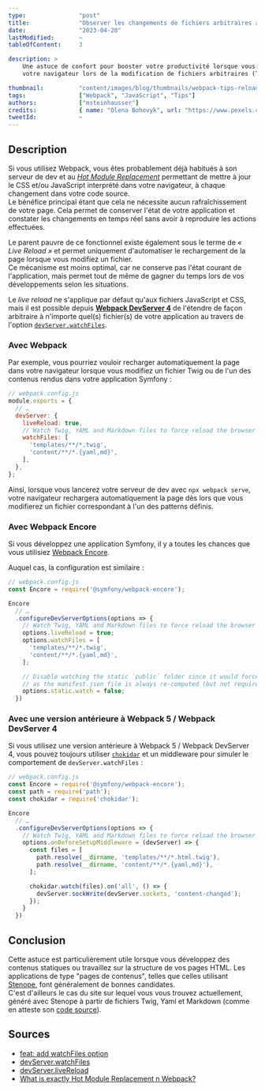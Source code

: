 ```yaml
---
type:               "post"
title:              "Observer les changements de fichiers arbitraires avec Webpack"
date:               "2023-04-20"
lastModified:       ~
tableOfContent:     3

description: >
    Une astuce de confort pour booster votre productivité lorsque vous utilisez Webpack, en rechargeant automatiquement 
    votre navigateur lors de la modification de fichiers arbitraires (Twig, PHP, Yaml, …).

thumbnail:          "content/images/blog/thumbnails/webpack-tips-reload-arbitrary-file-changed.jpg"
tags:               ["Webpack", "JavaScript", "Tips"]
authors:            ["msteinhausser"]
credits:            { name: "Olena Bohovyk", url: "https://www.pexels.com/fr-fr/photo/tranches-de-fruits-orange-dans-un-verre-a-boire-transparent-3323682/" }
tweetId:            ~
---
```


## Description

Si vous utilisez Webpack, vous êtes probablement déjà habitués à son serveur de dev et
au [_Hot Module Replacement_](https://webpack.js.org/guides/hot-module-replacement/) permettant de mettre à jour le
CSS et/ou JavaScript interprété dans votre navigateur, à chaque changement dans votre code source.  
Le bénéfice principal étant que cela ne nécessite aucun rafraîchissement de votre page. Cela permet de conserver
l'état de votre application et constater les changements en temps réel sans avoir à reproduire les actions effectuées.

Le parent pauvre de ce fonctionnel existe également sous le terme de _« Live Reload »_ et permet uniquement
d'automatiser le rechargement de la page lorsque vous modifiez un fichier.  
Ce mécanisme est moins optimal, car ne conserve pas l'état courant de l'application, mais permet tout de même de gagner
du temps lors de vos développements selon les situations.

Le _live reload_ ne s'applique par défaut qu'aux fichiers JavaScript et CSS, mais il est possible
depuis [**Webpack DevServer 4**](https://github.com/webpack/webpack-dev-server/releases/tag/v4.0.0-beta.2) de l'étendre
de façon arbitraire à n'importe quel(s) fichier(s) de votre application au travers
de l'option [`devServer.watchFiles`](https://webpack.js.org/configuration/dev-server/#devserverwatchfiles).

### Avec Webpack

Par exemple, vous pourriez vouloir recharger automatiquement la page dans votre navigateur lorsque vous modifiez
un fichier Twig ou de l'un des contenus rendus dans votre application Symfony :

```js
// webpack.config.js
module.exports = {
  // …
  devServer: {
    liveReload: true,
    // Watch Twig, YAML and Markdown files to force reload the browser on changes:
    watchFiles: [
      'templates/**/*.twig',
      'content/**/*.{yaml,md}',
    ],
  },
};
```

Ainsi, lorsque vous lancerez votre serveur de dev avec `npx webpack serve`, votre navigateur rechargera automatiquement
la page dès lors que vous modifierez un fichier correspondant à l'un des patterns définis.

### Avec Webpack Encore

Si vous développez une application Symfony, il y a toutes les chances que vous utilisiez
[Webpack Encore](https://symfony.com/doc/current/frontend.html).

Auquel cas, la configuration est similaire :

```js
// webpack.config.js
const Encore = require('@symfony/webpack-encore');

Encore
  // …
  .configureDevServerOptions(options => {
    // Watch Twig, YAML and Markdown files to force reload the browser on changes:
    options.liveReload = true;
    options.watchFiles = [
      'templates/**/*.twig',
      'content/**/*.{yaml,md}',
    ];

    // Disable watching the static `public` folder since it would force a live reload on any change,
    // as the manifest.json file is always re-computed (but not required by the dev server):
    options.static.watch = false;
  })
```

### Avec une version antérieure à Webpack 5 / Webpack DevServer 4

Si vous utilisez une version antérieure à Webpack 5 / Webpack DevServer 4, vous pouvez toujours utiliser
[`chokidar`](https://github.com/paulmillr/chokidar) et un middleware pour simuler le comportement
de `devServer.watchFiles` :

```js
// webpack.config.js
const Encore = require('@symfony/webpack-encore');
const path = require('path');
const chokidar = require('chokidar');

Encore
  // …
  .configureDevServerOptions(options => {
    // Watch Twig, YAML and Markdown files to force reload the browser on changes:
    options.onBeforeSetupMiddleware = (devServer) => {
      const files = [
        path.resolve(__dirname, 'templates/**/*.html.twig'),
        path.resolve(__dirname, 'content/**/*.{yaml,md}'),
      ];

      chokidar.watch(files).on('all', () => {
        devServer.sockWrite(devServer.sockets, 'content-changed');
      });
    }
  })
```

## Conclusion

Cette astuce est particulièrement utile lorsque vous développez des contenus statiques ou travaillez sur la structure de
vos pages HTML. Les applications de type "pages de contenus", telles que celles utilisant 
[Stenope](../../term/stenope.md), font généralement de bonnes candidates.  
C'est d'ailleurs le cas du site sur lequel vous vous trouvez actuellement, généré avec Stenope à partir de fichiers
Twig, Yaml et Markdown (comme en atteste
son [code source](https://github.com/Elao/elao_/blob/cca48190d21277b39b682c461054ce739cfe452e/webpack.config.js#L88-L99)).

## Sources

- [feat: add watchFiles option](https://github.com/webpack/webpack-dev-server/pull/3136)
- [devServer.watchFiles](https://webpack.js.org/configuration/dev-server/#devserverwatchfiles)
- [devServer.liveReload](https://webpack.js.org/configuration/dev-server/#devserverlivereload)
- [What is exactly Hot Module Replacement n Webpack?](https://stackoverflow.com/questions/24581873/what-exactly-is-hot-module-replacement-in-webpack)
